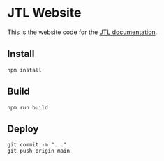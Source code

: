 # JTL Website

This is the website code for the [JTL documentation](https://jtl.alexlockhart.me).

## Install

```
npm install
```

## Build

```
npm run build
```

## Deploy

```
git commit -m "..."
git push origin main
```
